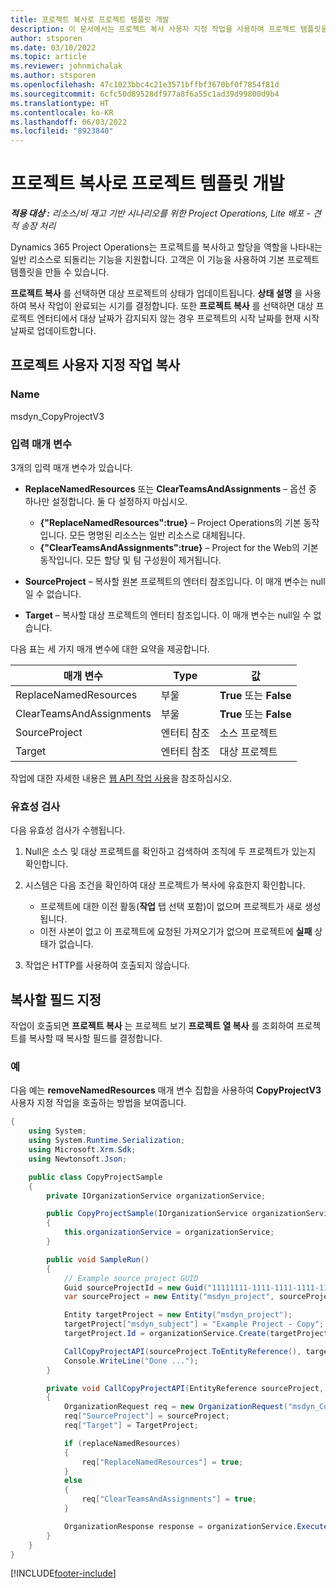 ```yaml
---
title: 프로젝트 복사로 프로젝트 템플릿 개발
description: 이 문서에서는 프로젝트 복사 사용자 지정 작업을 사용하여 프로젝트 템플릿을 만드는 방법에 대한 정보를 제공합니다.
author: stsporen
ms.date: 03/10/2022
ms.topic: article
ms.reviewer: johnmichalak
ms.author: stsporen
ms.openlocfilehash: 47c1023bbc4c21e3571bffbf3670bf0f7854f81d
ms.sourcegitcommit: 6cfc50d89528df977a8f6a55c1ad39d99800d9b4
ms.translationtype: HT
ms.contentlocale: ko-KR
ms.lasthandoff: 06/03/2022
ms.locfileid: "8923840"
---
```

# <a name="develop-project-templates-with-copy-project"></a>프로젝트 복사로 프로젝트 템플릿 개발

_**적용 대상 :** 리소스/비 재고 기반 시나리오를 위한 Project Operations, Lite 배포 - 견적 송장 처리_

Dynamics 365 Project Operations는 프로젝트를 복사하고 할당을 역할을 나타내는 일반 리소스로 되돌리는 기능을 지원합니다. 고객은 이 기능을 사용하여 기본 프로젝트 템플릿을 만들 수 있습니다.

**프로젝트 복사** 를 선택하면 대상 프로젝트의 상태가 업데이트됩니다. **상태 설명** 을 사용하여 복사 작업이 완료되는 시기를 결정합니다. 또한 **프로젝트 복사** 를 선택하면 대상 프로젝트 엔터티에서 대상 날짜가 감지되지 않는 경우 프로젝트의 시작 날짜를 현재 시작 날짜로 업데이트합니다.

## <a name="copy-project-custom-action"></a>프로젝트 사용자 지정 작업 복사

### <a name="name"></a>Name 

msdyn\_CopyProjectV3

### <a name="input-parameters"></a>입력 매개 변수

3개의 입력 매개 변수가 있습니다.

- **ReplaceNamedResources** 또는 **ClearTeamsAndAssignments** – 옵션 중 하나만 설정합니다. 둘 다 설정하지 마십시오.

    - **\{"ReplaceNamedResources":true\}** – Project Operations의 기본 동작입니다. 모든 명명된 리소스는 일반 리소스로 대체됩니다.
    - **\{"ClearTeamsAndAssignments":true\}** – Project for the Web의 기본 동작입니다. 모든 할당 및 팀 구성원이 제거됩니다.

- **SourceProject** – 복사할 원본 프로젝트의 엔터티 참조입니다. 이 매개 변수는 null일 수 없습니다.
- **Target** – 복사할 대상 프로젝트의 엔터티 참조입니다. 이 매개 변수는 null일 수 없습니다.

다음 표는 세 가지 매개 변수에 대한 요약을 제공합니다.

| 매개 변수                | Type             | 값                 |
|--------------------------|------------------|-----------------------|
| ReplaceNamedResources    | 부울          | **True** 또는 **False** |
| ClearTeamsAndAssignments | 부울          | **True** 또는 **False** |
| SourceProject            | 엔터티 참조 | 소스 프로젝트    |
| Target                   | 엔터티 참조 | 대상 프로젝트    |

작업에 대한 자세한 내용은 [웹 API 작업 사용](/powerapps/developer/common-data-service/webapi/use-web-api-actions)을 참조하십시오.

### <a name="validations"></a>유효성 검사

다음 유효성 검사가 수행됩니다.

1. Null은 소스 및 대상 프로젝트를 확인하고 검색하여 조직에 두 프로젝트가 있는지 확인합니다.
2. 시스템은 다음 조건을 확인하여 대상 프로젝트가 복사에 유효한지 확인합니다.

    - 프로젝트에 대한 이전 활동(**작업** 탭 선택 포함)이 없으며 프로젝트가 새로 생성됩니다.
    - 이전 사본이 없고 이 프로젝트에 요청된 가져오기가 없으며 프로젝트에 **실패** 상태가 없습니다.

3. 작업은 HTTP를 사용하여 호출되지 않습니다.

## <a name="specify-fields-to-copy"></a>복사할 필드 지정

작업이 호출되면 **프로젝트 복사** 는 프로젝트 보기 **프로젝트 열 복사** 를 조회하여 프로젝트를 복사할 때 복사할 필드를 결정합니다.

### <a name="example"></a>예

다음 예는 **removeNamedResources** 매개 변수 집합을 사용하여 **CopyProjectV3** 사용자 지정 작업을 호출하는 방법을 보여줍니다.

```C#
{
    using System;
    using System.Runtime.Serialization;
    using Microsoft.Xrm.Sdk;
    using Newtonsoft.Json;

    public class CopyProjectSample
    {
        private IOrganizationService organizationService;

        public CopyProjectSample(IOrganizationService organizationService)
        {
            this.organizationService = organizationService;
        }

        public void SampleRun()
        {
            // Example source project GUID
            Guid sourceProjectId = new Guid("11111111-1111-1111-1111-111111111111");
            var sourceProject = new Entity("msdyn_project", sourceProjectId);

            Entity targetProject = new Entity("msdyn_project");
            targetProject["msdyn_subject"] = "Example Project - Copy";
            targetProject.Id = organizationService.Create(targetProject);

            CallCopyProjectAPI(sourceProject.ToEntityReference(), targetProject.ToEntityReference(), copyOption, true, false);
            Console.WriteLine("Done ...");
        }

        private void CallCopyProjectAPI(EntityReference sourceProject, EntityReference TargetProject, bool replaceNamedResources = true, bool clearTeamsAndAssignments = false)
        {
            OrganizationRequest req = new OrganizationRequest("msdyn_CopyProjectV3");
            req["SourceProject"] = sourceProject;
            req["Target"] = TargetProject;

            if (replaceNamedResources)
            {
                req["ReplaceNamedResources"] = true;
            }
            else
            {
                req["ClearTeamsAndAssignments"] = true;
            }

            OrganizationResponse response = organizationService.Execute(req);
        }
    }
}
```

[!INCLUDE[footer-include](../includes/footer-banner.md)]

